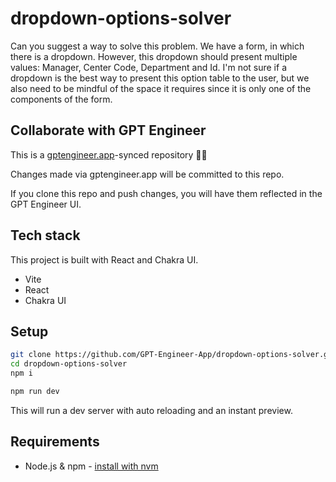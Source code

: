# dropdown-options-solver

Can you suggest a way to solve this problem. We have a form, in which there is a dropdown. However, this dropdown should present multiple values: Manager, Center Code, Department and Id. I'm not sure if a dropdown is the best way to present this option table to the user, but we also need to be mindful of the space it requires since it is only one of the components of the form.

## Collaborate with GPT Engineer

This is a [gptengineer.app](https://gptengineer.app)-synced repository 🌟🤖

Changes made via gptengineer.app will be committed to this repo.

If you clone this repo and push changes, you will have them reflected in the GPT Engineer UI.

## Tech stack

This project is built with React and Chakra UI.

- Vite
- React
- Chakra UI

## Setup

```sh
git clone https://github.com/GPT-Engineer-App/dropdown-options-solver.git
cd dropdown-options-solver
npm i
```

```sh
npm run dev
```

This will run a dev server with auto reloading and an instant preview.

## Requirements

- Node.js & npm - [install with nvm](https://github.com/nvm-sh/nvm#installing-and-updating)
